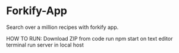 # Forkify-App
Search over a million recipes with forkify app. 

HOW TO RUN:
Download ZIP from code
run npm start on text editor terminal
run server in local host

